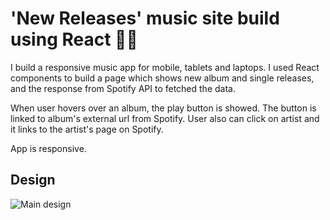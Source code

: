 # 'New Releases' music site build using React 🎵🎨

I build a responsive music app for mobile, tablets and laptops. I used React components to build a page which shows new album and single releases, and the response from Spotify API to fetched the data.

When user hovers over an album, the play button is showed. The button is linked to album's external url from Spotify. User also can click on artist and it links to the artist's page on Spotify.

App is responsive. 


## Design

![Main design](https://i.imgur.com/CZyMdDz.png)
